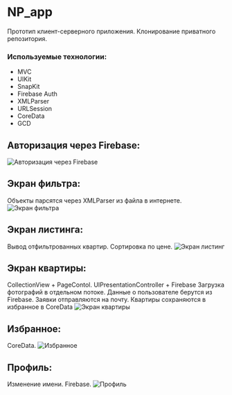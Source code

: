 # NP_app
Прототип клиент-серверного приложения.
Клонирование приватного репозитория.
### Используемые технологии:
- MVC
- UIKit
- SnapKit
- Firebase Auth
- XMLParser
- URLSession
- CoreData
- GCD

## Авторизация через Firebase:
![Авторизация через Firebase](https://raw.githubusercontent.com/rushan08/np/main/screens/auth.gif)
## Экран фильтра:
Объекты парсятся через XMLParser из файла в интернете.
![Экран фильтра](https://raw.githubusercontent.com/rushan08/np/main/screens/filter.gif)
## Экран листинга:
Вывод отфильтрованных квартир. Сортировка по цене.
![Экран листинг](https://raw.githubusercontent.com/rushan08/np/main/screens/tableview.gif)
## Экран квартиры:
CollectionView + PageContol. UIPresentationController + Firebase
Загрузка фотографий в отдельном потоке.
Данные о пользователе берутся из Firebase. Заявки отправляются на почту.
Квартиры сохраняются в избранное в CoreData
![Экран квартиры](https://raw.githubusercontent.com/rushan08/np/main/screens/DetailView.gif)
## Избранное:
CoreData.
![Избранное](https://raw.githubusercontent.com/rushan08/np/main/screens/favorite.jpg)
## Профиль:
Изменение имени. Firebase.
![Профиль](https://raw.githubusercontent.com/rushan08/np/main/screens/profile.gif)
